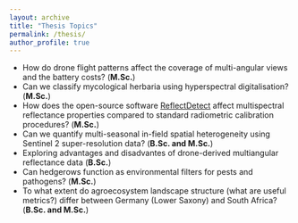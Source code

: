```yaml
---
layout: archive
title: "Thesis Topics"
permalink: /thesis/
author_profile: true
---
```


- How do drone flight patterns affect the coverage of multi-angular views and the battery costs? (**M.Sc.**)
- Can we classify mycological herbaria using hyperspectral digitalisation? (**M.Sc.**)
- How does the open-source software [ReflectDetect](https://github.com/reflectdetect/reflectdetect) affect multispectral reflectance properties compared to standard radiometric calibration procedures? (**M.Sc.**)
- Can we quantify multi-seasonal in-field spatial heterogeneity using Sentinel 2 super-resolution data? (**B.Sc. and M.Sc.**)
- Exploring advantages and disadvantes of drone-derived multiangular reflectance data (**B.Sc.**)
- Can hedgerows function as environmental filters for pests and pathogens? (**M.Sc.**)
- To what extent do agroecosystem landscape structure (what are useful metrics?) differ between Germany (Lower Saxony) and South Africa? (**B.Sc. and M.Sc.**)
